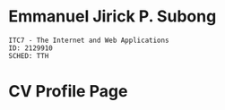 # Emmanuel Jirick P. Subong
    ITC7 - The Internet and Web Applications
    ID: 2129910 
    SCHED: TTH
    
# CV Profile Page